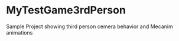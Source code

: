 MyTestGame3rdPerson
===================

Sample Project showing third person cemera behavior and Mecanim animations
